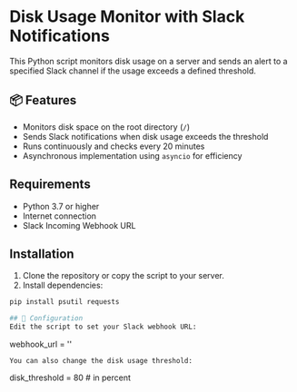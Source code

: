 # Disk Usage Monitor with Slack Notifications

This Python script monitors disk usage on a server and sends an alert to a specified Slack channel if the usage exceeds a defined threshold.

## 📦 Features

- Monitors disk space on the root directory (`/`)
- Sends Slack notifications when disk usage exceeds the threshold
- Runs continuously and checks every 20 minutes
- Asynchronous implementation using `asyncio` for efficiency

## Requirements

- Python 3.7 or higher
- Internet connection
- Slack Incoming Webhook URL

## Installation

1. Clone the repository or copy the script to your server.
2. Install dependencies:

```bash
pip install psutil requests

## 🔧 Configuration
Edit the script to set your Slack webhook URL:
```
webhook_url = '<slack webhook url>'
```
You can also change the disk usage threshold:
```
disk_threshold = 80  # in percent
```
